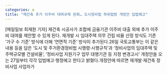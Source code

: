 ```yaml
---
categories: a
title: "재건축 추가 이주비 대여규제 완화… 도시정비법 하위법령 개정안 입법예고"
---
```

[매일일보 최재원 기자] 재건축 시공사가 조합에 금융기관 이주비 대출 외에 추가 이주비 대여를 제안할 수 있게 된다. 재개발 시 임대주택 의무 건립 비율 산정 방식도 기존 ‘가구 수 기준’ 방식에 더해 ‘연면적 기준’ 방식이 추가된다.26일 국토교통부는 이 같은 내용 등을 담은 ‘도시 및 주거환경정비법 시행령·시행규칙’과 ‘정비사업의 임대주택 및 주택규모별 건설비율’, ‘정비사업 지원기구 업무 대행기관 등 지정 변경고시’ 개정안을 오는 27일부터 각각 입법예고·행정예고 한다고 밝혔다.개정안에 따르면 재개발·재건축 정비사업 사업자가